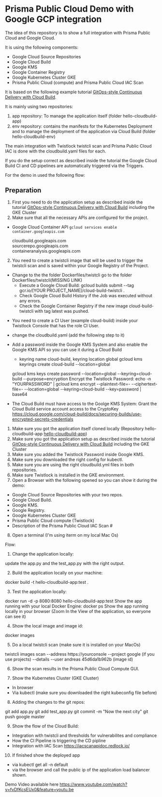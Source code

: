 # Prisma Public Cloud Demo with Google GCP integration

The idea of this repository is to show a full integration with Prisma Public Cloud and Google Cloud.

It is using the following components:
- Google Cloud Source Repositories
- Google Cloud Build
- Google KMS
- Google Container Registry
- Google Kubernetes Cluster GKE
- Prisma Public Cloud (compute) and Prisma Public Cloud IAC Scan

It is based on the following example tutorial [GitOps-style Continuous Delivery with Cloud Build](https://cloud.google.com/kubernetes-engine/docs/tutorials/gitops-cloud-build).

It is mainly using two repositories:
1. app repository: To manage the application itself (folder hello-cloudbuild-app)
2. env repository: contains the manifests for the Kubernetes Deployment and to manage the deployment of the application via Cloud Build (folder hello-cloudbuild-env)

The main integration with Twistlock twistcli scan and Prisma Public Cloud IAC is done with the cloudbuild.yaml files for each.

If you do the setup correct as described inside the tutorial the Google Cloud Build CI and CD pipelines are automatically triggered via the Triggers.

For the demo in used the following flow:

## Preparation

1. First you need to do the application setup as described inside the tutorial [GitOps-style Continuous Delivery with Cloud Build](https://cloud.google.com/kubernetes-engine/docs/tutorials/gitops-cloud-build) including the GKE Cluster
2. Make sure that all the necessary APIs are configured for the project.
* Google Cloud Container API `gcloud services enable container.googleapis.com`

    cloudbuild.googleapis.com \
    sourcerepo.googleapis.com \
    containeranalysis.googleapis.com
2. You need to create a twistcli image that will be used to trigger the twistcli scan and is saved within your Google Registry of the Project.
* Change to the the folder Dockerfiles/twistcli  go to the folder Dockerfiles/twistcli(MISSING LINK)
  - Execute a Google Cloud Build:
    gcloud builds submit --tag gcr.io/[YOUR PROJECT_NAME]/cloud-build-twistcli .
  - Check Google Cloud Build History if the Job was executed without any errors.
  - Check the Google Container Registry if the new image cloud-build-twistcli with tag latest was pushed.
- You need to create a CI User (example cloud-build) inside your Twistlock Console that has the role CI User.
- change the cloudbuild.yaml (add the following step to it)
- Add a password inside the Google KMS System and also enable the Google KMS API so you can use it during a Cloud Build
  - keyring name cloud-build, keyring location global
  gcloud kms keyrings create cloud-build --location=global

  gcloud kms keys create password --location=global --keyring=cloud-build --purpose=encryption
  Encrypt the Twistlock Password:
  echo -n "YOURPASSWORD" | gcloud kms encrypt --plaintext-file=- --ciphertext-file=- --location=global --keyring=cloud-build --key=password | base64

- The Cloud Build must have access to the Goolge KMS System: Grant the Cloud Build service account access to the CryptoKey
https://cloud.google.com/cloud-build/docs/securing-builds/use-encrypted-secrets-credentials

1. Make sure you got the application itself cloned locally (Repository hello-cloudbuild-app [hello-cloudbuild-app](https://github.com/automatecloud/hello-cloudbuild-app))
2. Make sure you got the application setup as described inside the tutorial [GitOps-style Continuous Delivery with Cloud Build](https://cloud.google.com/kubernetes-engine/docs/tutorials/gitops-cloud-build) including the GKE Cluster
3. Make sure you added the Twistlock Password inside Google KMS.
4. Make sure you downloaded the right config for kubectl.
5. Make sure you are using the right cloudbuild.yml files in both repositories.
6. Make sure Twistlock is installed in the GKE environment.
7. Open a Browser with the following opened so you can show it during the demo:
  - Google Cloud Source Repositories with your two repos.
  - Google Cloud Build.
  - Google KMS.
  - Google Registry.
  - Google Kubernetes Cluster GKE
  - Prisma Public Cloud compute (Twistlock)
  - Description of the Prisma Public Cloud IAC Scan #
8. Open a terminal (I'm using iterm on my local Mac Os)

Flow:
1. Change the application locally:

update the app.py and the test_app.py with the right output.

2. Build the application locally on your machine:

docker build -t hello-cloudbuild-app:test .

3. Test the application locally:

docker run -d -p 8080:8080 hello-cloudbuild-app:test
Show the app running with your local Docker Engine:
docker ps
Show the app running locally in your browser (Zoom In the View of the application, so everyone can see it)

4. Show the local image and image id:

docker images

5. Do a local twistcli scan (make sure it is installed on your MacOs)

twistcli images  scan --address https://yourconsole --project google (if you use projects) --details --user andreas 45d6da1b962b (image id)

6. Show the scan results in the Prisma Public Cloud Compute GUI.

7. Show the Kubernetes Cluster (GKE Cluster)

- In browser
- Via kubectl (make sure you downloaded the right kubeconfig file before)

8. Adding the changes to the git repos:

git add app.py
git add test_app.py
git commit -m "Now the next city"
git push google master

9. Show the flow of the Cloud Build:

- Integration with twistcli and thresholds for vulnerabilites and compliance
- How the CI Pipeline is triggering the CD pipline
- Integration with IAC Scan https://iacscanapidoc.redlock.io/

10. If finished show the deployed app

- via kubectl get all -n default
- via the browser and call the public ip of the application load balancer shown.

Demo Video available here https://www.youtube.com/watch?v=fvDfKcsEUx0&feature=youtu.be
